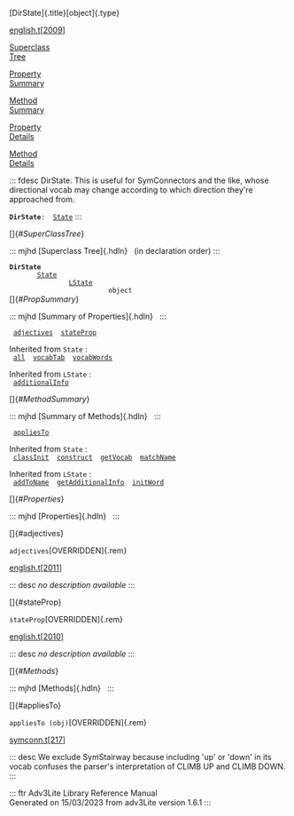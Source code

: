 [DirState]{.title}[object]{.type}

[english.t](../file/english.t.html)\[[2009](../source/english.t.html#2009)\]

[Superclass\
Tree](#_SuperClassTree_)

[Property\
Summary](#_PropSummary_)

[Method\
Summary](#_MethodSummary_)

[Property\
Details](#_Properties_)

[Method\
Details](#_Methods_)

::: fdesc
DirState. This is useful for SymConnectors and the like, whose
directional vocab may change according to which direction they\'re
approached from.

**`DirState`**` :   `[`State`](../object/State.html)
:::

[]{#_SuperClassTree_}

::: mjhd
[Superclass Tree]{.hdln}   (in declaration order)
:::

**`DirState`**\
`         `[`State`](../object/State.html)\
`                 `[`LState`](../object/LState.html)\
`                         object`\
[]{#_PropSummary_}

::: mjhd
[Summary of Properties]{.hdln}  
:::

` `[`adjectives`](#adjectives)`  `[`stateProp`](#stateProp)`  `

Inherited from `State` :\
` `[`all`](../object/State.html#all)`  `[`vocabTab`](../object/State.html#vocabTab)`  `[`vocabWords`](../object/State.html#vocabWords)`  `

Inherited from `LState` :\
` `[`additionalInfo`](../object/LState.html#additionalInfo)`  `

[]{#_MethodSummary_}

::: mjhd
[Summary of Methods]{.hdln}  
:::

` `[`appliesTo`](#appliesTo)`  `

Inherited from `State` :\
` `[`classInit`](../object/State.html#classInit)`  `[`construct`](../object/State.html#construct)`  `[`getVocab`](../object/State.html#getVocab)`  `[`matchName`](../object/State.html#matchName)`  `

Inherited from `LState` :\
` `[`addToName`](../object/LState.html#addToName)`  `[`getAdditionalInfo`](../object/LState.html#getAdditionalInfo)`  `[`initWord`](../object/LState.html#initWord)`  `

[]{#_Properties_}

::: mjhd
[Properties]{.hdln}  
:::

[]{#adjectives}

`adjectives`[OVERRIDDEN]{.rem}

[english.t](../file/english.t.html)\[[2011](../source/english.t.html#2011)\]

::: desc
*no description available*
:::

[]{#stateProp}

`stateProp`[OVERRIDDEN]{.rem}

[english.t](../file/english.t.html)\[[2010](../source/english.t.html#2010)\]

::: desc
*no description available*
:::

[]{#_Methods_}

::: mjhd
[Methods]{.hdln}  
:::

[]{#appliesTo}

`appliesTo (obj)`[OVERRIDDEN]{.rem}

[symconn.t](../file/symconn.t.html)\[[217](../source/symconn.t.html#217)\]

::: desc
We exclude SymStairway because including \'up\' or \'down\' in its vocab
confuses the parser\'s interpretation of CLIMB UP and CLIMB DOWN.
:::

::: ftr
Adv3Lite Library Reference Manual\
Generated on 15/03/2023 from adv3Lite version 1.6.1
:::
